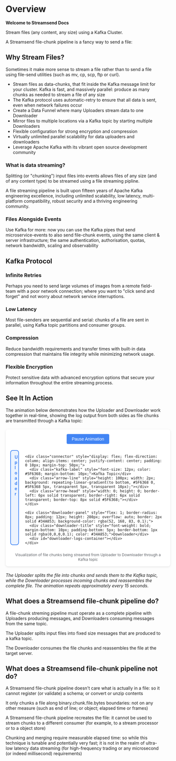 # Overview

**Welcome to Streamsend Docs**

Stream files (any content, any size) using a Kafka Cluster.

A Streamsend file-chunk pipeline is a fancy way to send a file:

## Why Stream Files?

Sometimes it make more sense to stream a file rather than to send a file using file-send utilities (such as mv, cp, scp, ftp or curl).

- Stream files as data-chunks, that fit inside the Kafka message limit for your cluster. Kafka is fast, and massively parallel: produce as many chunks as needed to stream a file of any size
- The Kafka protocol uses automatic-retry to ensure that all data is sent, even when network failures occur
- Create a Data Funnel where many Uploaders stream data to one Downloader
- Mirror files to multiple locations via a Kafka topic by starting multiple Downloaders
- Flexible configuration for strong encryption and compression
- Virtually unlimited parallel scalability for data uploaders and downloaders
- Leverage Apache Kafka with its vibrant open source development community

### What is data streaming?

Splitting (or "chunking") input files into events allows files of any size (and of any content type) to be streamed using a file streaming pipline.

A file streaming pipeline is built upon fifteen years of Apache Kafka engineering excellence, including unlimited scalability, low latency, multi-platform compatibility, robust security and a thriving engineering community.

### Files Alongside Events

Use Kafka for more: now you can use the Kafka pipes that send microservice-events to also send file-chunk events, using the same client & server infrastructure; the same authentication, authorisation, quotas, network bandwidth, scaling and observability

## Kafka Protocol

### Infinite Retries

Perhaps you need to send large volumes of images from a remote field-team with a poor network connection; where you want to "click send and forget" and not worry about network service interruptions.

### Low Latency

Most file-senders are sequential and serial: chunks of a file are sent in parallel, using Kafka topic partitions and consumer groups.

### Compression

Reduce bandwidth requirements and transfer times with built-in data compression that maintains file integrity while minimizing network usage.

### Flexible Encryption

Protect sensitive data with advanced encryption options that secure your information throughout the entire streaming process.

## See It In Action

The animation below demonstrates how the Uploader and Downloader work together in real-time, showing the log output from both sides as file chunks are transmitted through a Kafka topic:

<div class="streamsend-animation-container" style="font-family: -apple-system, BlinkMacSystemFont, 'Segoe UI', Roboto, Helvetica, Arial, sans-serif; display: flex; flex-direction: column; width: 100%; max-width: 900px; margin: 20px auto; background: white; border-radius: 8px; padding: 15px; box-shadow: 0 2px 6px rgba(0,0,0,0.1);">
  <div class="animation-controls" style="text-align: center; margin-bottom: 20px;">
    <button onclick="window.toggleStreamAnimation()" style="background-color: #4285F4; color: white; border: none; padding: 8px 16px; border-radius: 4px; cursor: pointer; font-size: 14px;">Pause Animation</button>
  </div>
  
  <div class="log-panels" style="display: flex; gap: 20px;">
    <div class="uploader-panel" style="flex: 1; border-radius: 8px; padding: 12px; height: 280px; overflow: auto; border: 2px solid #4285F4; background-color: rgba(66, 133, 244, 0.1);">
      <div class="uploader-title" style="font-weight: bold; margin-bottom: 10px; padding-bottom: 5px; border-bottom: 1px solid rgba(0,0,0,0.1); color: #4285F4;">Uploader</div>
      <div id="uploader-logs-container"></div>
    </div>
    
    <div class="connector" style="display: flex; flex-direction: column; align-items: center; justify-content: center; padding: 0 10px; margin-top: 50px;">
      <div class="kafka-label" style="font-size: 12px; color: #5F6368; margin-bottom: 10px;">Kafka Topic</div>
      <div class="arrow-line" style="height: 100px; width: 2px; background: repeating-linear-gradient(to bottom, #5F6368 0, #5F6368 5px, transparent 5px, transparent 10px);"></div>
      <div class="arrow-head" style="width: 0; height: 0; border-left: 6px solid transparent; border-right: 6px solid transparent; border-top: 8px solid #5F6368;"></div>
    </div>
    
    <div class="downloader-panel" style="flex: 1; border-radius: 8px; padding: 12px; height: 280px; overflow: auto; border: 2px solid #34A853; background-color: rgba(52, 168, 83, 0.1);">
      <div class="downloader-title" style="font-weight: bold; margin-bottom: 10px; padding-bottom: 5px; border-bottom: 1px solid rgba(0,0,0,0.1); color: #34A853;">Downloader</div>
      <div id="downloader-logs-container"></div>
    </div>
  </div>
  
  <div class="animation-footer" style="text-align: center; font-size: 12px; color: #5F6368; margin-top: 10px;">
    Visualization of file chunks being streamed from Uploader to Downloader through a Kafka topic
  </div>
</div>

*The Uploader splits the file into chunks and sends them to the Kafka topic, while the Downloader processes incoming chunks and reassembles the complete file. The animation repeats approximately every 15 seconds.*

<script>
// Global version to avoid scope issues
window.streamAnimation = {
  isRunning: true,
  timeoutId: null,
  cycleCount: 0,
  
  // Animation configuration
  uploaderLogs: [
    { text: "audioRec_2.2MB.mpg: 2200000 bytes, starting chunking", delay: 300 },
    { text: "audioRec_2.2MB.mpg: (00001 of 00003) chunk uploaded", delay: 800 },
    { text: "audioRec_2.2MB.mpg: (00002 of 00003) chunk uploaded", delay: 1200 },
    { text: "audioRec_2.2MB.mpg: (00003 of 00003) chunk uploaded", delay: 900 },
    { text: "audioRec_2.2MB.mpg: finished 3 chunk uploads", delay: 400 },
    { text: "audioRec_2.2MB.mpg: MD5=4fb8086802ae70fc4eef88666eb96d40", delay: 600 }
  ],
  
  downloaderLogs: [
    { text: "audioRec_2.2MB.mpg: (00001 of 00003) downloaded first chunk", delay: 300, requiresUploaderStep: 3 },
    { text: "audioRec_2.2MB.mpg: (00002 of 00003) consumed next chunk (1024000 downloaded)", delay: 1300, requiresUploaderStep: 3 },
    { text: "audioRec_2.2MB.mpg: (00003 of 00003) consumed next chunk (2048000 downloaded)", delay: 1100, requiresUploaderStep: 3 },
    { text: "audioRec_2.2MB.mpg: Merge complete (2200000 bytes)", delay: 800, requiresUploaderStep: 4 },
    { text: "audioRec_2.2MB.mpg: MD5 ok: 4fb8086802ae70fc4eef88666eb96d40", delay: 600, requiresUploaderStep: 5 }
  ]
};

// Add randomness to timing
window.addJitter = function(delay) {
  return delay + (Math.random() * 400 - 200);
};

// Add a log entry to the specified container
window.addLogEntry = function(containerId, text, type) {
  var container = document.getElementById(containerId);
  if (!container) {
    console.error('Container not found:', containerId);
    return;
  }
  
  var logEntry = document.createElement('div');
  logEntry.style.cssText = 'font-family: monospace; padding: 3px 0; font-size: 13px; white-space: pre-wrap; word-break: break-all;';
  logEntry.style.color = type === 'uploader' ? '#174EA6' : '#0D652D';
  logEntry.textContent = text;
  container.appendChild(logEntry);
  container.scrollTop = container.scrollHeight;
  
  console.log('Added log entry to', containerId, text);
};

// Reset the animation
window.resetAnimation = function() {
  var uploaderLogsEl = document.getElementById('uploader-logs-container');
  var downloaderLogsEl = document.getElementById('downloader-logs-container');
  
  if (uploaderLogsEl) uploaderLogsEl.innerHTML = '';
  if (downloaderLogsEl) downloaderLogsEl.innerHTML = '';
  
  window.streamAnimation.cycleCount++;
  window.runAnimation(0, 0);
  
  console.log('Animation reset');
};

// Run the animation
window.runAnimation = function(uploaderStep, downloaderStep) {
  var animation = window.streamAnimation;
  var currentCycle = animation.cycleCount;
  
  if (!animation.isRunning || currentCycle !== animation.cycleCount) return;

  console.log('Running animation step:', uploaderStep, downloaderStep);

  // Handle uploader logs
  if (uploaderStep < animation.uploaderLogs.length) {
    animation.timeoutId = setTimeout(function() {
      if (currentCycle !== animation.cycleCount) return;
      
      window.addLogEntry('uploader-logs-container', animation.uploaderLogs[uploaderStep].text, 'uploader');
      
      window.runAnimation(uploaderStep + 1, downloaderStep);
    }, window.addJitter(animation.uploaderLogs[uploaderStep].delay));
  }
  
  // Handle downloader logs
  else if (downloaderStep < animation.downloaderLogs.length) {
    var currentDownloaderLog = animation.downloaderLogs[downloaderStep];
    
    if (uploaderStep >= currentDownloaderLog.requiresUploaderStep) {
      animation.timeoutId = setTimeout(function() {
        if (currentCycle !== animation.cycleCount) return;
        
        window.addLogEntry('downloader-logs-container', currentDownloaderLog.text, 'downloader');
        
        window.runAnimation(uploaderStep, downloaderStep + 1);
      }, window.addJitter(currentDownloaderLog.delay));
    } else {
      window.runAnimation(uploaderStep, downloaderStep);
    }
  }
  
  // Restart animation after completion and a brief pause
  else if (uploaderStep >= animation.uploaderLogs.length && downloaderStep >= animation.downloaderLogs.length) {
    animation.timeoutId = setTimeout(function() {
      if (currentCycle !== animation.cycleCount) return;
      window.resetAnimation();
    }, 3000);
  }
};

// Toggle animation play/pause
window.toggleStreamAnimation = function() {
  var animation = window.streamAnimation;
  animation.isRunning = !animation.isRunning;
  
  var buttons = document.querySelectorAll('.animation-controls button');
  buttons.forEach(function(button) {
    button.textContent = animation.isRunning ? 'Pause Animation' : 'Start Animation';
  });
  
  if (animation.isRunning) {
    window.resetAnimation();
  } else if (animation.timeoutId) {
    clearTimeout(animation.timeoutId);
  }
  
  console.log('Animation toggled:', animation.isRunning ? 'running' : 'paused');
};

// Start the animation - using multiple methods to ensure it runs
document.addEventListener('DOMContentLoaded', function() {
  console.log('DOMContentLoaded event fired');
  setTimeout(function() {
    console.log('Starting animation (DOMContentLoaded timeout)');
    window.resetAnimation();
  }, 1000);
});

// Alternative approach with window.onload
window.onload = function() {
  console.log('window.onload event fired');
  setTimeout(function() {
    console.log('Starting animation (window.onload timeout)');
    window.resetAnimation();
  }, 1500);
};

// Immediate attempt - may work if script runs after DOM is already loaded
setTimeout(function() {
  console.log('Immediate timeout fired');
  window.resetAnimation();
}, 2000);

console.log('Animation script loaded');
</script>

<style>
.streamsend-animation-container {
  font-family: -apple-system, BlinkMacSystemFont, "Segoe UI", Roboto, Helvetica, Arial, sans-serif;
  display: flex;
  flex-direction: column;
  width: 100%;
  max-width: 900px;
  margin: 20px auto;
  background: white;
  border-radius: 8px;
  padding: 15px;
  box-shadow: 0 2px 6px rgba(0,0,0,0.1);
}

.animation-controls {
  text-align: center;
  margin-bottom: 20px;
}

.animation-button {
  background-color: #4285F4;
  color: white;
  border: none;
  padding: 8px 16px;
  border-radius: 4px;
  cursor: pointer;
  font-size: 14px;
}

.animation-button:hover {
  background-color: #3367d6;
}

.log-panels {
  display: flex;
  gap: 20px;
}

.log-panel {
  flex: 1;
  border-radius: 8px;
  padding: 12px;
  height: 280px;
  overflow: auto;
}

.uploader-panel {
  border: 2px solid #4285F4;
  background-color: rgba(66, 133, 244, 0.1);
}

.downloader-panel {
  border: 2px solid #34A853;
  background-color: rgba(52, 168, 83, 0.1);
}

.panel-title {
  font-weight: bold;
  margin-bottom: 10px;
  padding-bottom: 5px;
  border-bottom: 1px solid rgba(0,0,0,0.1);
}

.uploader-title {
  color: #4285F4;
}

.downloader-title {
  color: #34A853;
}

.log-entry {
  font-family: monospace;
  padding: 3px 0;
  font-size: 13px;
  white-space: pre-wrap;
  word-break: break-all;
}

.uploader-log {
  color: #174EA6;
}

.downloader-log {
  color: #0D652D;
}

.connector {
  display: flex;
  flex-direction: column;
  align-items: center;
  justify-content: center;
  padding: 0 10px;
  margin-top: 50px;
}

.kafka-label {
  font-size: 12px;
  color: #5F6368;
  margin-bottom: 10px;
}

.arrow-line {
  height: 100px;
  width: 2px;
  background: repeating-linear-gradient(to bottom, #5F6368 0, #5F6368 5px, transparent 5px, transparent 10px);
}

.arrow-head {
  width: 0;
  height: 0;
  border-left: 6px solid transparent;
  border-right: 6px solid transparent;
  border-top: 8px solid #5F6368;
}

.animation-footer {
  text-align: center;
  font-size: 12px;
  color: #5F6368;
  margin-top: 10px;
}

@media (max-width: 768px) {
  .log-panels {
    flex-direction: column;
  }
  
  .connector {
    display: none;
  }
}
</style>

<script>
// Wait for Docsify to finish rendering the page
window.$docsify.plugins = [].concat(function(hook, vm) {
  hook.doneEach(function() {
    // This runs after each page is rendered
    setTimeout(initStreamsendAnimation, 500);
  });
}, window.$docsify.plugins || []);

// This function creates and manages the Streamsend animation
function initStreamsendAnimation() {
  // Create animation container
  const placeholder = document.getElementById('streamsend-animation');
  if (!placeholder) return; // Exit if we're not on the right page
  
  // Clear any previous instances
  placeholder.innerHTML = '';
  
  const container = document.createElement('div');
  container.className = 'streamsend-animation-container';
  container.innerHTML = `
    <div class="animation-controls">
      <button id="toggle-animation" class="animation-button">Pause Animation</button>
    </div>
    
    <div class="log-panels">
      <div class="log-panel uploader-panel">
        <div class="panel-title uploader-title">Uploader</div>
        <div id="uploader-logs"></div>
      </div>
      
      <div class="connector">
        <div class="kafka-label">Kafka Topic</div>
        <div class="arrow-line"></div>
        <div class="arrow-head"></div>
      </div>
      
      <div class="log-panel downloader-panel">
        <div class="panel-title downloader-title">Downloader</div>
        <div id="downloader-logs"></div>
      </div>
    </div>
    
    <div class="animation-footer">
      Visualization of file chunks being streamed from Uploader to Downloader through a Kafka topic
    </div>
  `;
  
  placeholder.appendChild(container);
  
  // Animation configuration
  const uploaderLogs = [
    { text: "audioRec_2.2MB.mpg: 2200000 bytes, starting chunking", delay: 300 },
    { text: "audioRec_2.2MB.mpg: (00001 of 00003) chunk uploaded", delay: 800 },
    { text: "audioRec_2.2MB.mpg: (00002 of 00003) chunk uploaded", delay: 1200 },
    { text: "audioRec_2.2MB.mpg: (00003 of 00003) chunk uploaded", delay: 900 },
    { text: "audioRec_2.2MB.mpg: finished 3 chunk uploads", delay: 400 },
    { text: "audioRec_2.2MB.mpg: MD5=4fb8086802ae70fc4eef88666eb96d40", delay: 600 }
  ];

  const downloaderLogs = [
    { text: "audioRec_2.2MB.mpg: (00001 of 00003) downloaded first chunk", delay: 300, requiresUploaderStep: 3 },
    { text: "audioRec_2.2MB.mpg: (00002 of 00003) consumed next chunk (1024000 downloaded)", delay: 1300, requiresUploaderStep: 3 },
    { text: "audioRec_2.2MB.mpg: (00003 of 00003) consumed next chunk (2048000 downloaded)", delay: 1100, requiresUploaderStep: 3 },
    { text: "audioRec_2.2MB.mpg: Merge complete (2200000 bytes)", delay: 800, requiresUploaderStep: 4 },
    { text: "audioRec_2.2MB.mpg: MD5 ok: 4fb8086802ae70fc4eef88666eb96d40", delay: 600, requiresUploaderStep: 5 }
  ];

  // Animation state
  let isRunning = true;
  let timeoutId = null;
  let cycleCount = 0;

  // DOM elements
  const uploaderLogsEl = document.getElementById('uploader-logs');
  const downloaderLogsEl = document.getElementById('downloader-logs');
  const toggleButton = document.getElementById('toggle-animation');
  
  if (!uploaderLogsEl || !downloaderLogsEl || !toggleButton) {
    console.error('Animation elements not found!');
    return;
  }

  // Add randomness to timing
  function addJitter(delay) {
    return delay + (Math.random() * 400 - 200);
  }

  // Add a log entry to the specified container
  function addLogEntry(container, text, type) {
    const logEntry = document.createElement('div');
    logEntry.className = `log-entry ${type}-log`;
    logEntry.textContent = text;
    container.appendChild(logEntry);
    container.scrollTop = container.scrollHeight;
  }

  // Reset the animation
  function resetAnimation() {
    uploaderLogsEl.innerHTML = '';
    downloaderLogsEl.innerHTML = '';
    cycleCount++;
    runAnimation(0, 0);
  }

  // Run the animation
  function runAnimation(uploaderStep, downloaderStep) {
    const currentCycle = cycleCount;
    
    if (!isRunning || currentCycle !== cycleCount) return;

    // Handle uploader logs
    if (uploaderStep < uploaderLogs.length) {
      timeoutId = setTimeout(() => {
        if (currentCycle !== cycleCount) return;
        
        addLogEntry(uploaderLogsEl, uploaderLogs[uploaderStep].text, 'uploader');
        
        runAnimation(uploaderStep + 1, downloaderStep);
      }, addJitter(uploaderLogs[uploaderStep].delay));
    }
    
    // Handle downloader logs
    else if (downloaderStep < downloaderLogs.length) {
      const currentDownloaderLog = downloaderLogs[downloaderStep];
      
      if (uploaderStep >= currentDownloaderLog.requiresUploaderStep) {
        timeoutId = setTimeout(() => {
          if (currentCycle !== cycleCount) return;
          
          addLogEntry(downloaderLogsEl, currentDownloaderLog.text, 'downloader');
          
          runAnimation(uploaderStep, downloaderStep + 1);
        }, addJitter(currentDownloaderLog.delay));
      } else {
        runAnimation(uploaderStep, downloaderStep);
      }
    }
    
    // Restart animation after completion and a brief pause
    else if (uploaderStep >= uploaderLogs.length && downloaderStep >= downloaderLogs.length) {
      timeoutId = setTimeout(() => {
        if (currentCycle !== cycleCount) return;
        resetAnimation();
      }, 3000);
    }
  }

  // Toggle animation play/pause
  toggleButton.addEventListener('click', () => {
    isRunning = !isRunning;
    toggleButton.textContent = isRunning ? 'Pause Animation' : 'Start Animation';
    
    if (isRunning) {
      resetAnimation();
    } else if (timeoutId) {
      clearTimeout(timeoutId);
    }
  });

  // Start the animation
  resetAnimation();
  
  // Debug info
  console.log('Animation initialized successfully!');
}

// Also try the fallback approach 
document.addEventListener('DOMContentLoaded', function() {
  setTimeout(function() {
    if (!document.querySelector('.streamsend-animation-container')) {
      console.log('Trying fallback animation initialization');
      initStreamsendAnimation();
    }
  }, 2000);
});
</script>

## What does a Streamsend file-chunk pipeline do?

A file-chunk streming pipeline must operate as a complete pipeline with Uploaders producing messages, and Downloaders consuming messages from the same topic.

The Uploader splits input files into fixed size messages that are produced to a kafka topic.

The Downloader consumes the file chunks and reassembles the file at the target server.

## What does a Streamsend file-chunk pipeline not do?

A Streamsend file-chunk pipeline doesn't care what is actually in a file: so it cannot register (or validate) a schema; or convert or unzip contents

It only chunks a file along binary.chunk.file.bytes
boundaries: not on any other measure (such as end of line; or object; elapsed time or frames)

A Streamsend file-chunk pipeline recreates the file: it cannot be used to stream chunks to a different consumer (for example, to a stream processor or to a object store)

Chunking and merging require measurable elapsed time: so while this technique is tunable and potentially very fast; it is not in the realm of ultra-low latency data streaming (for high-frequency trading or any microsecond (or indeed millisecond) requirements)

